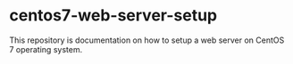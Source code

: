 # centos7-web-server-setup
This repository is documentation on how to setup a web server on CentOS 7 operating system.
